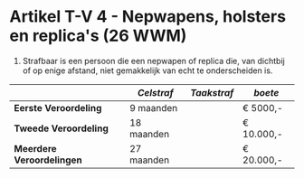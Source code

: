 # Artikel T-V 4 - Nepwapens, holsters en replica's (26 WWM)

1. Strafbaar is een persoon die een nepwapen of replica die, van dichtbij of op enige afstand, niet gemakkelijk van echt te onderscheiden is.

|                             | _Celstraf_ | _Taakstraf_ | _boete_    |
| --------------------------- | ---------- | ----------- | ---------- |
| **Eerste Veroordeling**     | 9 maanden  |             | € 5000,-   |
| **Tweede Veroordeling**     | 18 maanden |             | € 10.000,- |
| **Meerdere Veroordelingen** | 27 maanden |             | € 20.000,- |

